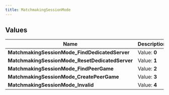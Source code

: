 ```yaml
---
title: MatchmakingSessionMode
---
```


## Values

| Name | Description |
| ---- | ----------- |
| **MatchmakingSessionMode\_FindDedicatedServer** | Value: **0** |
| **MatchmakingSessionMode\_ResetDedicatedServer** | Value: **1** |
| **MatchmakingSessionMode\_FindPeerGame** | Value: **2** |
| **MatchmakingSessionMode\_CreatePeerGame** | Value: **3** |
| **MatchmakingSessionMode\_Invalid** | Value: **4** |

